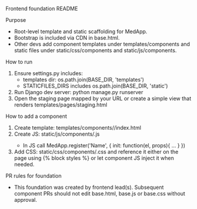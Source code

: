 Frontend foundation README

Purpose
- Root-level template and static scaffolding for MedApp.
- Bootstrap is included via CDN in base.html.
- Other devs add component templates under templates/components and static files under static/css/components and static/js/components.

How to run
1. Ensure settings.py includes:
   - templates dir: os.path.join(BASE_DIR, 'templates')
   - STATICFILES_DIRS includes os.path.join(BASE_DIR, 'static')
2. Run Django dev server: python manage.py runserver
3. Open the staging page mapped by your URL or create a simple view that renders templates/pages/staging.html

How to add a component
1. Create template: templates/components/<name>/index.html
2. Create JS: static/js/components/<name>.js
   - In JS call MedApp.register('Name', { init: function(el, props){ ... } })
3. Add CSS: static/css/components/<name>.css and reference it either on the page using {% block styles %} or let component JS inject it when needed.

PR rules for foundation
- This foundation was created by frontend lead(s). Subsequent component PRs should not edit base.html, base.js or base.css without approval.

